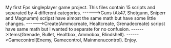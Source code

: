 My first Fps singleplayer game project. This files contain 15 scripts and separated by 4 different categories.
------>Guns (Ak47, Shotgunn, Sniperr and Magnumm) scripst have almost the same math but have some little changes.
------>Create(Ammocreate, Healtcreate, Grenadecreate) scripst have same math but I wanted to separate for no confusion.
------>Items(Grenade, Bullet, Healtbox, Ammobox, Blindshell).
------>Gamecontrol(Enemy, Gamecontrol, Mainmenucontrol). 
Enjoy.
 


